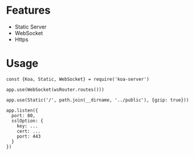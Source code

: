 # Features
- Static Server
- WebSocket
- Https

# Usage
```
const {Koa, Static, WebSocket} = require('koa-server')

app.use(WebSocket(wsRouter.routes()))

app.use(Static('/', path.join(__dirname, '../public'), {gzip: true}))

app.listen({
  port: 80,
  sslOption: {
    key: ...
    cert: ...
    port: 443
  }
})

```